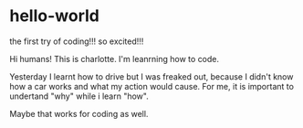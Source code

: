 # hello-world
the first try of coding!!! so excited!!!

Hi humans!
This is charlotte. I'm leanrning how to code. 

Yesterday I learnt how to drive but I was freaked out, because I didn't know how a car works and what my action would cause. For me, it is important to undertand "why" while i learn "how".

Maybe that works for coding as well.
